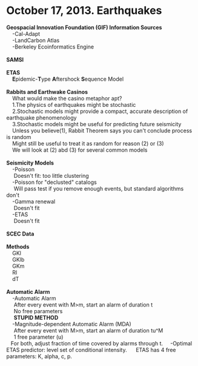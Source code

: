 October 17, 2013. Earthquakes
=====

<b>Geospacial Innovation Foundation (GIF) Information Sources</b>
<br>
&nbsp;&nbsp;&nbsp;&nbsp;-Cal-Adapt<br>
&nbsp;&nbsp;&nbsp;&nbsp;-LandCarbon Atlas<br>
&nbsp;&nbsp;&nbsp;&nbsp;-Berkeley Ecoinformatics Engine 
<br><br>
<b>SAMSI</b>
<br><br>
<b>ETAS</b><br>
&nbsp;&nbsp;&nbsp;&nbsp;<b>E</b>pidemic-<b>T</b>ype <b>A</b>ftershock <b>S</b>equence Model
<br><br>
<b>Rabbits and Earthwake Casinos</b><br>
&nbsp;&nbsp;&nbsp;&nbsp;What would make the casino metaphor apt?<br>
&nbsp;&nbsp;&nbsp;&nbsp;1.The physics of earthquakes might be stochastic<br>
&nbsp;&nbsp;&nbsp;&nbsp;2.Stochastic models might provide a compact, accurate description of earthquake phenomenology<br>
&nbsp;&nbsp;&nbsp;&nbsp;3.Stochastic models might be useful for predicting future seismicity<br>
&nbsp;&nbsp;&nbsp;&nbsp;Unless you believe(1), Rabbit Theorem says you can't conclude process is random<br>
&nbsp;&nbsp;&nbsp;&nbsp;Might still be useful to treat it as random for reason (2) or (3)<br>
&nbsp;&nbsp;&nbsp;&nbsp;We will look at (2) abd (3) for several common models
<br><br>
<b>Seismicity Models</b><br>
&nbsp;&nbsp;&nbsp;&nbsp;-Poisson<br>
&nbsp;&nbsp;&nbsp;&nbsp; Doesn't fit: too little clustering<br>
&nbsp;&nbsp;&nbsp;&nbsp;-Poisson for "declusted" catalogs <br>
&nbsp;&nbsp;&nbsp;&nbsp; Will pass test if you remove enough events, but standard algorithms don't<br>
&nbsp;&nbsp;&nbsp;&nbsp;-Gamma renewal<br>
&nbsp;&nbsp;&nbsp;&nbsp; Doesn't fit<br>
&nbsp;&nbsp;&nbsp;&nbsp;-ETAS<br>
&nbsp;&nbsp;&nbsp;&nbsp; Doesn't fit
<br><br>
<b>SCEC Data</b>
&nbsp;&nbsp;&nbsp;&nbsp;
<br><br>
<b>Methods</b><br>
&nbsp;&nbsp;&nbsp;&nbsp;GKl<br>
&nbsp;&nbsp;&nbsp;&nbsp;GKlb<br>
&nbsp;&nbsp;&nbsp;&nbsp;GKm<br>
&nbsp;&nbsp;&nbsp;&nbsp;Rl<br>
&nbsp;&nbsp;&nbsp;&nbsp;dT
<br><br>
<b>Automatic Alarm</b>
<br>
&nbsp;&nbsp;&nbsp;&nbsp;-Automatic Alarm<br>
&nbsp;&nbsp;&nbsp;&nbsp; After every event with M>m, start an alarm of duration t <br>
&nbsp;&nbsp;&nbsp;&nbsp; No free parameters<br>
&nbsp;&nbsp;&nbsp;&nbsp; <b> STUPID METHOD </b><br>
&nbsp;&nbsp;&nbsp;&nbsp;-Magnitude-dependent Automatic Alarm (MDA) <br>
&nbsp;&nbsp;&nbsp;&nbsp; After every event with M>m, start an alarm of duration tu^M<br>
&nbsp;&nbsp;&nbsp;&nbsp; 1 free parameter (u)<br>
&nbsp;&nbsp;&nbsp;For both, adjust fraction of time covered by alarms through t.
&nbsp;&nbsp;&nbsp;&nbsp;-Optimal ETAS predictor: level set of conditional intensity.
&nbsp;&nbsp;&nbsp;&nbsp; ETAS has 4 free parameters: K, alpha, c, p.
